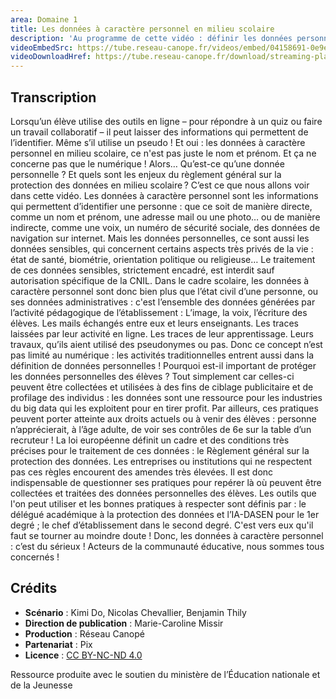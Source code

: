 ```yaml
---
area: Domaine 1
title: Les données à caractère personnel en milieu scolaire
description: 'Au programme de cette vidéo : définir les données personnelles et découvrir les enjeux associés en contexte scolaire.'
videoEmbedSrc: https://tube.reseau-canope.fr/videos/embed/04158691-0e9e-40cd-b777-925e2f83c535
videoDownloadHref: https://tube.reseau-canope.fr/download/streaming-playlists/hls/videos/04158691-0e9e-40cd-b777-925e2f83c535-1080-fragmented.mp4
---
```


## Transcription

Lorsqu’un élève utilise des outils en ligne – pour répondre à un quiz ou faire un travail collaboratif – il peut laisser des informations qui permettent de l’identifier. Même s’il utilise un pseudo !
Et oui : les données à caractère personnel en milieu scolaire, ce n'est pas juste le nom et prénom. Et ça ne concerne pas que le numérique !
Alors…
Qu’est-ce qu’une donnée personnelle ?
Et quels sont les enjeux du règlement général sur la protection des données en milieu scolaire ?
C’est ce que nous allons voir dans cette vidéo.
Les données à caractère personnel sont les informations qui permettent d’identifier une personne :
que ce soit de manière directe, comme un nom et prénom, une adresse mail ou une photo…
ou de manière indirecte, comme une voix, un numéro de sécurité sociale, des données de navigation sur internet.
Mais les données personnelles, ce sont aussi les données sensibles, qui concernent certains aspects très privés de la vie : état de santé, biométrie, orientation politique ou religieuse… Le traitement de ces données sensibles, strictement encadré, est interdit sauf autorisation spécifique de la CNIL.
Dans le cadre scolaire, les données à caractère personnel sont donc bien plus que l’état civil d’une personne, ou ses données administratives : c'est l’ensemble des données générées par l’activité pédagogique de l’établissement :
L’image, la voix, l’écriture des élèves.
Les mails échangés entre eux et leurs enseignants.
Les traces laissées par leur activité en ligne.
Les traces de leur apprentissage.
Leurs travaux, qu’ils aient utilisé des pseudonymes ou pas.
Donc ce concept n’est pas limité au numérique : les activités traditionnelles entrent aussi dans la définition de données personnelles !
Pourquoi est-il important de protéger les données personnelles des élèves ? Tout simplement car celles-ci peuvent être collectées et utilisées à des fins de ciblage publicitaire et de profilage des individus : les données sont une ressource pour les industries du big data qui les exploitent pour en tirer profit.
Par ailleurs, ces pratiques peuvent porter atteinte aux droits actuels ou à venir des élèves : personne n’apprécierait, à l’âge adulte, de voir ses contrôles de 6e sur la table d’un recruteur !
La loi européenne définit un cadre et des conditions très précises pour le traitement de ces données : le Règlement général sur la protection des données.
Les entreprises ou institutions qui ne respectent pas ces règles encourent des amendes très élevées.
Il est donc indispensable de questionner ses pratiques pour repérer là où peuvent être collectées et traitées des données personnelles des élèves.
Les outils que l'on peut utiliser et les bonnes pratiques à respecter sont définis par :
le délégué académique à la protection des données et l’IA-DASEN pour le 1er degré ;
le chef d’établissement dans le second degré.
C'est vers eux qu'il faut se tourner au moindre doute !
Donc, les données à caractère personnel : c’est du sérieux ! Acteurs de la communauté éducative, nous sommes tous concernés !

## Crédits

- **Scénario** : Kimi Do, Nicolas Chevallier, Benjamin Thily
- **Direction de publication** : Marie-Caroline Missir
- **Production** : Réseau Canopé
- **Partenariat** : Pix
- **Licence** : [CC BY-NC-ND 4.0](https://creativecommons.org/licenses/by-nc-nd/4.0/deed.fr)

Ressource produite avec le soutien du ministère de l’Éducation nationale et de la Jeunesse
